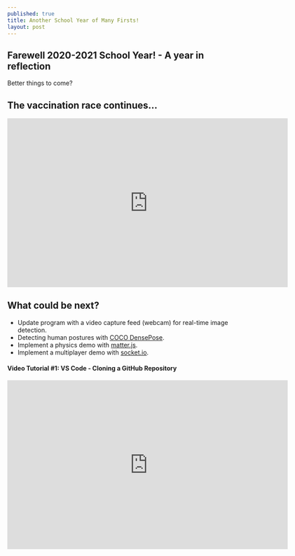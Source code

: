 ```yaml
---
published: true
title: Another School Year of Many Firsts!
layout: post
---
```


## Farewell 2020-2021 School Year! - A year in reflection
Better things to come?

## The vaccination race continues...
<iframe src="https://public.domo.com/cards/31O7r" width="640" height="385" marginheight="0" marginwidth="0" frameborder="0"></iframe>

## What could be next?
- Update program with a video capture feed (webcam) for real-time image detection.
- Detecting human postures with [COCO DensePose](http://densepose.org/).
- Implement a physics demo with [matter.js](https://brm.io/matter-js/).
- Implement a multiplayer demo with [socket.io](https://socket.io/).

#### Video Tutorial #1: VS Code - Cloning a GitHub Repository
<iframe width="640" height="385"
src="https://www.youtube.com/embed/9cMWR-EGFuY" 
frameborder="0"
allow="accelerometer; autoplay; encrypted-media; gyroscope; picture-in-picture" 
allowfullscreen></iframe>